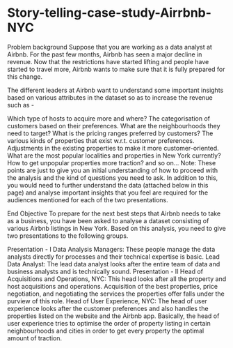 # Story-telling-case-study-Airrbnb-NYC
Problem background
Suppose that you are working as a data analyst at Airbnb. For the past few months, Airbnb has seen a major decline in revenue. Now that the restrictions have started lifting and people have started to travel more, Airbnb wants to make sure that it is fully prepared for this change.

 

The different leaders at Airbnb want to understand some important insights based on various attributes in the dataset so as to increase the revenue such as -

Which type of hosts to acquire more and where?
The categorisation of customers based on their preferences.
What are the neighbourhoods they need to target?
What is the pricing ranges preferred by customers?
The various kinds of properties that exist w.r.t. customer preferences.
Adjustments in the existing properties to make it more customer-oriented.
What are the most popular localities and properties in New York currently?
How to get unpopular properties more traction? and so on...
Note: These points are just to give you an initial understanding of how to proceed with the analysis and the kind of questions you need to ask. In addition to this, you would need to further understand the data (attached below in this page) and analyse important insights that you feel are required for the audiences mentioned for each of the two presentations.

 

End Objective
To prepare for the next best steps that Airbnb needs to take as a business, you have been asked to analyse a dataset consisting of various Airbnb listings in New York. Based on this analysis, you need to give two presentations to the following groups.

Presentation - I
Data Analysis Managers: These people manage the data analysts directly for processes and their technical expertise is basic.
Lead Data Analyst: The lead data analyst looks after the entire team of data and business analysts and is technically sound.
Presentation - II
Head of Acquisitions and Operations, NYC: This head looks after all the property and host acquisitions and operations. Acquisition of the best properties, price negotiation, and negotiating the services the properties offer falls under the purview of this role.
Head of User Experience, NYC: The head of user experience looks after the customer preferences and also handles the properties listed on the website and the Airbnb app. Basically, the head of user experience tries to optimise the order of property listing in certain neighbourhoods and cities in order to get every property the optimal amount of traction.
 

 


